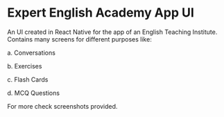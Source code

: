 # Expert English Academy App UI
 An UI created in React Native for the app of an English Teaching Institute. 
 Contains many screens for different purposes like:
 
   a. Conversations
   
   b. Exercises
   
   c. Flash Cards
   
   d. MCQ Questions
 
For more check screenshots provided.




